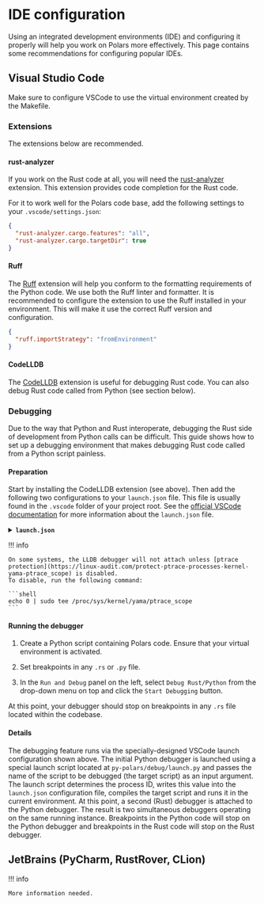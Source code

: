 # IDE configuration

Using an integrated development environments (IDE) and configuring it properly will help you work on
Polars more effectively. This page contains some recommendations for configuring popular IDEs.

## Visual Studio Code

Make sure to configure VSCode to use the virtual environment created by the Makefile.

### Extensions

The extensions below are recommended.

#### rust-analyzer

If you work on the Rust code at all, you will need the
[rust-analyzer](https://marketplace.visualstudio.com/items?itemName=rust-lang.rust-analyzer)
extension. This extension provides code completion for the Rust code.

For it to work well for the Polars code base, add the following settings to your
`.vscode/settings.json`:

```json
{
  "rust-analyzer.cargo.features": "all",
  "rust-analyzer.cargo.targetDir": true
}
```

#### Ruff

The [Ruff](https://marketplace.visualstudio.com/items?itemName=charliermarsh.ruff) extension will
help you conform to the formatting requirements of the Python code. We use both the Ruff linter and
formatter. It is recommended to configure the extension to use the Ruff installed in your
environment. This will make it use the correct Ruff version and configuration.

```json
{
  "ruff.importStrategy": "fromEnvironment"
}
```

#### CodeLLDB

The [CodeLLDB](https://marketplace.visualstudio.com/items?itemName=vadimcn.vscode-lldb) extension is
useful for debugging Rust code. You can also debug Rust code called from Python (see section below).

### Debugging

Due to the way that Python and Rust interoperate, debugging the Rust side of development from Python
calls can be difficult. This guide shows how to set up a debugging environment that makes debugging
Rust code called from a Python script painless.

#### Preparation

Start by installing the CodeLLDB extension (see above). Then add the following two configurations to
your `launch.json` file. This file is usually found in the `.vscode` folder of your project root.
See the
[official VSCode documentation](https://code.visualstudio.com/docs/editor/debugging#_launch-configurations)
for more information about the `launch.json` file.

<details><summary><code><b>launch.json</b></code></summary>

```json
{
  "configurations": [
    {
      "name": "Debug Rust/Python",
      "type": "debugpy",
      "request": "launch",
      "program": "${workspaceFolder}/py-polars/debug/launch.py",
      "args": [
        "${file}"
      ],
      "console": "internalConsole",
      "justMyCode": true,
      "serverReadyAction": {
        "pattern": "pID = ([0-9]+)",
        "action": "startDebugging",
        "name": "Rust LLDB"
      }
    },
    {
      "name": "Rust LLDB",
      "pid": "0",
      "type": "lldb",
      "request": "attach",
      "program": "${workspaceFolder}/py-polars/.venv/bin/python",
      "stopOnEntry": false,
      "sourceLanguages": [
        "rust"
      ],
      "presentation": {
        "hidden": true
      }
    }
  ]
}
```

</details>

!!! info

    On some systems, the LLDB debugger will not attach unless [ptrace protection](https://linux-audit.com/protect-ptrace-processes-kernel-yama-ptrace_scope) is disabled.
    To disable, run the following command:

    ```shell
    echo 0 | sudo tee /proc/sys/kernel/yama/ptrace_scope
    ```

#### Running the debugger

1. Create a Python script containing Polars code. Ensure that your virtual environment is activated.

2. Set breakpoints in any `.rs` or `.py` file.

3. In the `Run and Debug` panel on the left, select `Debug Rust/Python` from the drop-down menu on
   top and click the `Start Debugging` button.

At this point, your debugger should stop on breakpoints in any `.rs` file located within the
codebase.

#### Details

The debugging feature runs via the specially-designed VSCode launch configuration shown above. The
initial Python debugger is launched using a special launch script located at
`py-polars/debug/launch.py` and passes the name of the script to be debugged (the target script) as
an input argument. The launch script determines the process ID, writes this value into the
`launch.json` configuration file, compiles the target script and runs it in the current environment.
At this point, a second (Rust) debugger is attached to the Python debugger. The result is two
simultaneous debuggers operating on the same running instance. Breakpoints in the Python code will
stop on the Python debugger and breakpoints in the Rust code will stop on the Rust debugger.

## JetBrains (PyCharm, RustRover, CLion)

!!! info

    More information needed.
